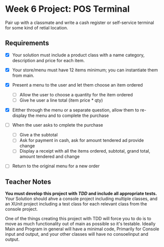# Week 6 Project: POS Terminal
Pair up with a classmate and write a cash register or self-service terminal for some kind of retial location.

## Requirements
- [x] Your solution must include a product class with a name category, description and price for each item.
- [x] Your store/menu must have 12 items minimum; you can instantiate them from main.
- [x] Present a menu to the user and let them choose an item ordered
	- [ ] Allow the user to choose a quantity for the item ordered
	- [ ] Give he user a line total (item price * qty)
- [x] Eitther through the menu or  a separate question, allow them to re-display the menu and to complete the purchase
- [ ] When the user asks to cmplete the purchase
	- [ ] Give a the subtotal
	- [ ] Ask for payment in cash, ask for amount tendered ad provide change
	- [ ] Display a receipt with all the items ordered, subtotal, grand total, amount tendered and change
- [ ] Return to the original menu for a new order


## Teacher Notes
__You must develop this project with _TDD_ and include all appropriate tests.__ Your Solution should ahve a console project including multiple classes, and an XUnit project including a test class for each relevant class from the console project.

One of the things creating this project with TDD will force you to do is to move as much functionality out of main as possible so it's testable. Ideally Main and Program in general will have a minimal code, Primarily for Console input and output, and your other classes will have no consoelinput and output.
